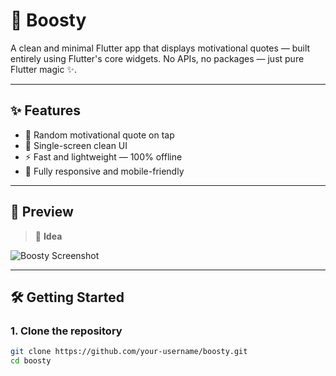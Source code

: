 # 🚀 Boosty

A clean and minimal Flutter app that displays motivational quotes — built entirely using Flutter's core widgets. No APIs, no packages — just pure Flutter magic ✨.

---

## ✨ Features

- 💬 Random motivational quote on tap
- 🎯 Single-screen clean UI
- ⚡ Fast and lightweight — 100% offline
- 📱 Fully responsive and mobile-friendly

---

## 📸 Preview

> 🧠 **Idea**

![Boosty Screenshot](https://via.placeholder.com/300x600.png?text=Boosty+App+Screenshot)

---

## 🛠️ Getting Started

### 1. Clone the repository

```bash
git clone https://github.com/your-username/boosty.git
cd boosty
